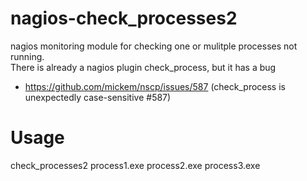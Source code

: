 # nagios-check_processes2
nagios monitoring module for checking one or mulitple processes not running.  
There is already a nagios plugin check_process, but it has a bug  
- https://github.com/mickem/nscp/issues/587 (check_process is unexpectedly case-sensitive #587)  

# Usage
check_processes2 process1.exe process2.exe process3.exe
